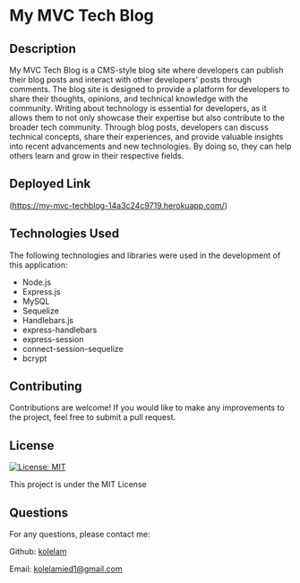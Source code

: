 # My MVC Tech Blog

## Description

My MVC Tech Blog is a CMS-style blog site where developers can publish their blog posts and interact with other developers' posts through comments. The blog site is designed to provide a platform for developers to share their thoughts, opinions, and technical knowledge with the community. Writing about technology is essential for developers, as it allows them to not only showcase their expertise but also contribute to the broader tech community. Through blog posts, developers can discuss technical concepts, share their experiences, and provide valuable insights into recent advancements and new technologies. By doing so, they can help others learn and grow in their respective fields.

## Deployed Link

(https://my-mvc-techblog-14a3c24c9719.herokuapp.com/)

## Technologies Used

The following technologies and libraries were used in the development of this application:

- Node.js
- Express.js
- MySQL
- Sequelize
- Handlebars.js
- express-handlebars
- express-session
- connect-session-sequelize
- bcrypt


## Contributing

Contributions are welcome! If you would like to make any improvements to the project, feel free to submit a pull request.

## License

[![License: MIT](https://img.shields.io/badge/License-MIT-yellow.svg)](https://opensource.org/licenses/MIT)

This project is under the MIT License

## Questions
For any questions, please contact me:

Github: [kolelam](https://github.com/kolelam)

Email: kolelamied1@gmail.com